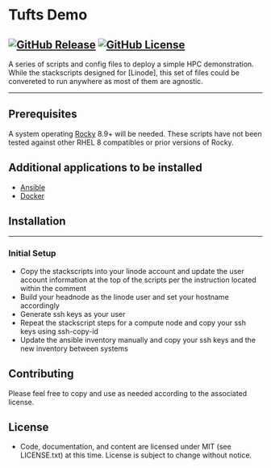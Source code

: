 # Tufts Demo

[![GitHub Release](https://img.shields.io/github/v/release/UCO-HPC/buddy_jupyter?style=flat-square)](https://github.com/lilypad8944/tufts_demo/blob/main/CHANGELOG.md)
[![GitHub License](https://img.shields.io/github/license/lilypad8944/tufts_demo?style=flat-square)](https://opensource.org/licenses/MIT)
---

A series of scripts and config files to deploy a simple HPC demonstration. While the stackscripts designed for [Linode], this set of files could be convereted to run anywhere as most of them are agnostic.

---
## Prerequisites
A system operating [Rocky] 8.9+ will be needed. These scripts have not been tested against other RHEL 8 compatibles or prior versions of Rocky. 

## Additional applications to be installed
- [Ansible]
- [Docker]

[Rocky]: https://rockylinux.org/download
[Ansible]: https://www.ansible.com
[Docker]: https://www.docker.com/

## Installation
---
### Initial Setup
- Copy the stackscripts into your linode account and update the user account information at the top of the scripts per the instruction located within the comment
- Build your headnode as the linode user and set your hostname accordingly
- Generate ssh keys as your user
- Repeat the stackscript steps for a compute node and copy your ssh keys using ssh-copy-id
- Update the ansible inventory manually and copy your ssh keys and the new inventory between systems

## Contributing

Please feel free to copy and use as needed according to the associated license.

## License

* Code, documentation, and content are licensed under MIT (see LICENSE.txt) at this time. License is subject to change without notice. 